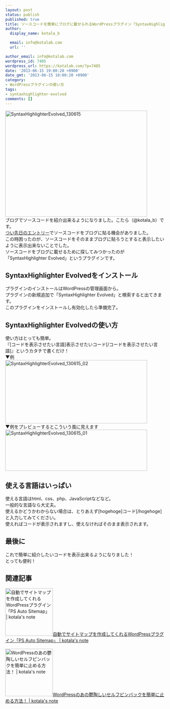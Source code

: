 ```yaml
---
layout: post
status: publish
published: true
title: ソースコードを簡単にブログに載せられるWordPressプラグイン「SyntaxHighlighter Evolved」
author:
  display_name: kotala_b

  email: info@kotalab.com
  url: ''

author_email: info@kotalab.com
wordpress_id: 7485
wordpress_url: https://kotalab.com/?p=7485
date: '2013-06-15 19:00:20 +0900'
date_gmt: '2013-06-15 10:00:20 +0900'
category:
- WordPressプラグインの使い方
tags:
- syntaxhighlighter-evolved
comments: []
---
```

<p><img src="https://kotalab.com/wp-content/uploads/SyntaxHighlighterEvolved_130615-448x335.jpg" alt="SyntaxHighlighterEvolved_130615" width="448" height="335" class="alignnone size-large wp-image-7495" /><br />
ブログでソースコードを紹介出来るようになりました。こたら（@kotala_b）です。<br />
<a href="https://kotalab.com/wordpress-bread" title="WordPressブログにプラグインなしでパンくずリストを表示させる方法" target="_blank">つい先日のエントリー</a>でソースコードをブログに貼る機会がありました。<br />
この時困ったのが、ソースコードをそのままブログに貼ろうとすると表示したいように表示出来ないことでした。<br />
ソースコードをブログに載せるために探してみつかったのが「SyntaxHighlighter Evolved」というプラグインです。<br />
<!--more--></p>
<h2>SyntaxHighlighter Evolvedをインストール</h2>
<p>プラグインのインストールはWordPressの管理画面から。<br />
プラグインの新規追加で「SyntaxHighlighter Evolved」と検索すると出てきます。<br />
このプラグインをインストールし有効化したら準備完了。</p>
<h2>SyntaxHighlighter Evolvedの使い方</h2>
<p>使い方はとっても簡単。<br />
『[コードを表示させたい言語]表示させたいコード[/コードを表示させたい言語]』というカタチで書くだけ！<br />
▼例<br />
<img src="https://kotalab.com/wp-content/uploads/SyntaxHighlighterEvolved_130615_02.jpg" alt="SyntaxHighlighterEvolved_130615_02" width="448" height="200" class="alignnone size-full wp-image-7491" /><br />
▼例をプレビューするとこういう風に見えます<br />
<img src="https://kotalab.com/wp-content/uploads/SyntaxHighlighterEvolved_130615_01-448x130.jpg" alt="SyntaxHighlighterEvolved_130615_01" width="448" height="130" class="alignnone size-large wp-image-7490" /></p>
<h2>使える言語はいっぱい</h2>
<p>使える言語はhtml、css、php、JavaScriptなどなど。<br />
一般的な言語なら大丈夫。<br />
使えるかどうかわからない場合は、とりあえず[hogehoge]コード[/hogehoge]と入力してみてください。<br />
使えればコードが表示されますし、使えなければそのまま表示されます。</p>
<h2>最後に</h2>
<p>これで簡単に紹介したいコードを表示出来るようになりました！<br />
とっても便利！</p>
<h2 class="rele">関連記事</h2>
<p><a href="https://kotalab.com/wordpress-plugin-ps-auto-sitemap" target="_blank"><img  class="alignleft" src="https://kotalab.com/wp-content/uploads/psautositemap_130614-448x219.jpg" alt="自動でサイトマップを作成してくれるWordPressプラグイン「PS Auto Sitemap」 | kotala's note" width="150" /></a><a href="https://kotalab.com/wordpress-plugin-ps-auto-sitemap" target="_blank">自動でサイトマップを作成してくれるWordPressプラグイン「PS Auto Sitemap」 | kotala's note</a><br style="clear:both;" /><br />
<a href="https://kotalab.com/stop-self-pinback" target="_blank"><img  class="alignleft" src="https://kotalab.com/wp-content/uploads/wptotalhacks_130412-448x335.jpg" alt="WordPressのあの鬱陶しいセルフピンバックを簡単に止める方法！ | kotala's note" width="150" /></a><a href="https://kotalab.com/stop-self-pinback" target="_blank">WordPressのあの鬱陶しいセルフピンバックを簡単に止める方法！ | kotala's note</a><br style="clear:both;" /></p>
